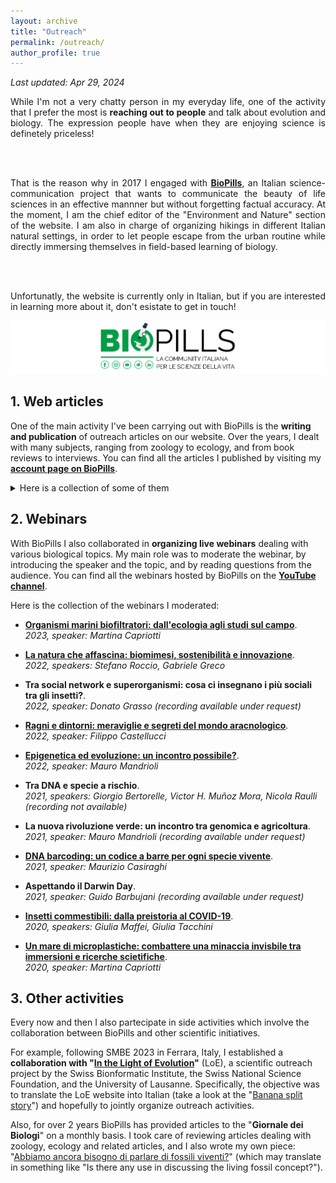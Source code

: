 ```yaml
---
layout: archive
title: "Outreach"
permalink: /outreach/
author_profile: true
---
```


*Last updated: Apr 29, 2024*

<div style="text-align: justify">

While I'm not a very chatty person in my everyday life, one of the activity that I prefer the most is <b>reaching out to people</b> and talk about evolution and biology. The expression people have when they are enjoying science is definetely priceless!
      
<br />
<br />

That is the reason why in 2017 I engaged with <b><a href="https://www.biopills.net/" target="_blank">BioPills</a></b>, an Italian science-communication project that wants to communicate the beauty of life sciences in an effective mannner but without forgetting factual accuracy. At the moment, I am the chief editor of the "Environment and Nature" section of the website. I am also in charge of organizing hikings in different Italian natural settings, in order to let people escape from the urban routine while directly immersing themselves in field-based learning of biology.
      
<br />
<br />

Unfortunatly, the website is currently only in Italian, but if you are interested in learning more about it, don't esistate to get in touch!

</div>

[![biopills](/images/biopills_resized.jpg)](https://www.biopills.net/)

## 1. Web articles
One of the main activity I've been carrying out with BioPills is the **writing and publication** of outreach articles on our website. Over the years, I dealt with many subjects, ranging from zoology to ecology, and from book reviews to interviews. You can find all the articles I published by visiting my **[account page on BioPills](https://www.biopills.net/author/filippo-nicolini/)**.

<details>

<summary>Here is a collection of some of them</summary>

<ul>
<li><a href="https://www.biopills.net/miriade-la-microscopica-moltitudine-marco-colombo/" target="_blank"><b>Miriade. La microscopica moltitudine – Marco Colombo</b></a>.<br><i>2024, book review</i></li>

<li><a href="https://www.biopills.net/mycosium-simposio-divulgativo-di-micologia/" target="_blank"><b>Mycosium: il simposio divulgativo di micologia</b></a>.<br><i>2024, interview</i></li>

<li><a href="https://www.biopills.net/the-tale-of-tal-di-silvestro-vergerio/" target="_blank"><b>The tale of Tal – Gianpaolo di Silvestro e Luca Vergerio</b></a>.<br><i>2023, book review</i></li>

<li><a href="https://www.biopills.net/correre-tutti-i-rischi-lettere-avventura-della-ricerca-charles-darwin/" target="_blank"><b>Correre tutti i rischi. Lettere sull’avventura della ricerca – Charles Darwin</b></a>.<br><i>2021, book review</i></li>


</ul>
  
* [**Sbiancamento dei coralli: cause e conseguenze**](https://www.biopills.net/sbiancamento-dei-coralli-cause-e-conseguenze/).\
    *2020, dissemination article*
    
* [**Biodiversità: una ricchezza inestimabile**](https://www.biopills.net/biodiversita/).\
    *2019, dissemination article*
    
* [**Ragno violino (*Loxosceles rufescens*)**](https://www.biopills.net/ragno-violino-loxosceles-rufescens/).\
    *2019, dissemination article*

* [**Malmignatta (*Latrodectus tredecimguttatus*)**](https://www.biopills.net/malmignatta/).\
    *2019, dissemination article*
    
* [**Mantide orchidea (*Hymenopus coronatus*)**](https://www.biopills.net/mantide-orchidea-hymenopus-coronatus/).\
    *2019, dissemination article*

* [**CBD: la Convenzione sulla Diversità Biologica**](https://www.biopills.net/cbd-convenzione-sulla-diversita-biologica/).\
    *2019, dissemination article*
    
* [**Mimetismo: quando l'evoluzione diventa arte**](https://www.biopills.net/mimetismo/).\
    *2019, dissemination article*

* [**Fauna di Ediacara: un esperimento fallito?**](https://www.biopills.net/fauna-di-ediacara/).\
    *2019, dissemination article*
    
* [**La medusa immortale (*Turritopsis nutricola*)**](https://www.biopills.net/medusa-immortale-turritopsis-nutricula/).\
    *2018, dissemination article*

* [**Lo strano caso delle rane deformi**](https://www.biopills.net/lo-strano-caso-delle-rane-deformi/).\
    *2018, dissemination article*

</details>

## 2. Webinars
With BioPills I also collaborated in **organizing live webinars** dealing with various biological topics. My main role was to moderate the webinar, by introducing the speaker and the topic, and by reading questions from the audience. You can find all the webinars hosted by BioPills on the **[YouTube channel](https://www.youtube.com/playlist?list=PLUMnZXJ4kUWiKl263McC9XGJJbFHz1ARe)**.

Here is the collection of the webinars I moderated:
* [**Organismi marini biofiltratori: dall'ecologia agli studi sul campo**](https://www.youtube.com/watch?v=ILDBb7rckj8&list=PLUMnZXJ4kUWiKl263McC9XGJJbFHz1ARe&index=17&t=4091s&pp=iAQB).\
    *2023, speaker: Martina Capriotti*

* [**La natura che affascina: biomimesi, sostenibilità e innovazione**](https://www.youtube.com/watch?v=KnU1tBIDT4E&list=PLUMnZXJ4kUWiKl263McC9XGJJbFHz1ARe&index=16&t=3s&pp=iAQB).\
    *2022, speakers: Stefano Roccio, Gabriele Greco*

* **Tra social network e superorganismi: cosa ci insegnano i più sociali tra gli insetti?**.\
    *2022, speaker: Donato Grasso (recording available under request)*

* [**Ragni e dintorni: meraviglie e segreti del mondo aracnologico**](https://www.youtube.com/watch?v=lZfkevwj6Iw&list=PLUMnZXJ4kUWiKl263McC9XGJJbFHz1ARe&index=14&t=1124s&pp=iAQB).\
    *2022, speaker: Filippo Castellucci*

* [**Epigenetica ed evoluzione: un incontro possibile?**](https://www.youtube.com/watch?v=JTcHYoJsuvw&list=PLUMnZXJ4kUWiKl263McC9XGJJbFHz1ARe&index=12&t=2790s&pp=iAQB).\
    *2022, speaker: Mauro Mandrioli*

* **Tra DNA e specie a rischio**.\
    *2021, speakers: Giorgio Bertorelle, Victor H. Muñoz Mora, Nicola Raulli (recording not available)*

* **La nuova rivoluzione verde: un incontro tra genomica e agricoltura**.\
    *2021, speaker: Mauro Mandrioli (recording available under request)*

* [**DNA barcoding: un codice a barre per ogni specie vivente**](https://www.youtube.com/watch?v=JcAUTXOucEg&list=PLUMnZXJ4kUWiKl263McC9XGJJbFHz1ARe&index=8&t=3721s&pp=iAQB).\
    *2021, speaker: Maurizio Casiraghi*

* **Aspettando il Darwin Day**.\
    *2021, speaker: Guido Barbujani (recording available under request)*

* [**Insetti commestibili: dalla preistoria al COVID-19**](https://www.youtube.com/watch?v=JcAUTXOucEg&list=PLUMnZXJ4kUWiKl263McC9XGJJbFHz1ARe&index=8&t=3721s&pp=iAQB).\
    *2020, speakers: Giulia Maffei, Giulia Tacchini*

* [**Un mare di microplastiche: combattere una minaccia invisbile tra immersioni e ricerche scietifiche**](https://www.youtube.com/watch?v=3B8t2syAmWY&list=PLUMnZXJ4kUWiKl263McC9XGJJbFHz1ARe&index=3&t=3s&pp=iAQB).\
    *2020, speaker: Martina Capriotti*

## 3. Other activities
Every now and then I also partecipate in side activities which involve the collaboration between BioPills and other scientific initiatives.

For example, following SMBE 2023 in Ferrara, Italy, I established a **collaboration with "[In the Light of Evolution](https://lightofevolution.org/en/)"** (LoE), a scientific outreach project by the Swiss Bionformatic Institute, the Swiss National Science Foundation, and the University of Lausanne. Specifically, the objective was to translate the LoE website into Italian (take a look at the "[Banana split story](https://lightofevolution.org/en/banana-split/)") and hopefully to jointly organize outreach activities.

Also, for over 2 years BioPills has provided articles to the "**Giornale dei Biologi**" on a monthly basis. I took care of reviewing articles dealing with zoology, ecology and related articles, and I also wrote my own piece: "[Abbiamo ancora bisogno di parlare di fossili viventi?](https://issuu.com/onbpress/docs/febbraio_2024?ff&experiment=previewReaderTestMode,new-bff-dynamic)" (which may translate in something like "Is there any use in discussing the living fossil concept?").